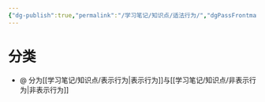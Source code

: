 ```yaml
---
{"dg-publish":true,"permalink":"/学习笔记/知识点/适法行为/","dgPassFrontmatter":true}
---
```


# 分类
- @ 分为[[学习笔记/知识点/表示行为\|表示行为]]与[[学习笔记/知识点/非表示行为\|非表示行为]]

